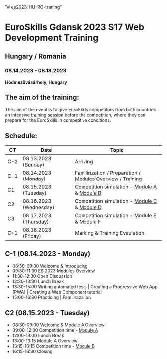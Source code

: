"# es2023-HU-RO-traning" 

# EuroSkills Gdansk 2023 S17 Web Development Training
## Hungary / Romania

### 08.14.2023 - 08.18.2023
#### Hódmezővásárhely, Hungary

## The aim of the training:
The aim of the event is to give EuroSkills competitors from both countries an intensive training session before the competition, where they can prepare for the  EuroSkills in competitive conditions.

## Schedule:


| CT | Date | Topic | 
| -------- | -------- | -------- | 
| C-2 | 08.13.2023 (Sunday)     | Arriving     | 
| C-1 | 08.14.2023 (Monday)     | Familirization / Preparation / [Modules Overview](https://github.com/es2023-s17-hu-prep/es2023-HU-RO-traning/blob/main/module-overviews.md) / Training | 
| C1 | 08.15.2023 (Tuesday)     | Competition simulation - [Module A](https://github.com/es2023-s17-hu-prep/es2023-HU-RO-traning/blob/main/module-A.md) & [Module B](https://github.com/es2023-s17-hu-prep/es2023-HU-RO-traning/blob/main/module-B.md) | 
| C2 | 08.16.2023 (Wednesday)     | Competition simulation - [Module C](https://github.com/es2023-s17-hu-prep/es2023-HU-RO-traning/blob/main/module-C.md) & [Module D]((https://github.com/es2023-s17-hu-prep/es2023-HU-RO-traning/blob/main/module-D.md)) | 
| C3 | 08.17.2023 (Thursday)     | Competition simulation - Module E & Module F | 
| C+1 | 08.18.2023 (Friday)     | Marking & Training Evaulation | 

## C-1 (08.14.2023 - Monday)

* 08:30-09:30 Welcome & Introducing
* 09:30-11:30 ES 2023 Modules Overview
* 11:30-12:30 Open Discussion
* 12:30-13:30 Lunch Break
* 13:30-15:00 Writing automated tests | Creating a Progressive Web App (PWA) | Creating a Web Component tutorial
* 15:00-16:30 Practicing | Familirazation

## C2 (08.15.2023 - Tuesday)

* 08:30-09:00 Welcome & Module A Overview
* 09:00-12:00 Competition time - [Module A](https://github.com/es2023-s17-hu-prep/es2023-HU-RO-traning/blob/main/module-A.md)
* 12:00-13:00 Lunch Break
* 13:00-13:15 Module A Overview
* 13:15-16:15 Competition time - [Module B](https://github.com/es2023-s17-hu-prep/es2023-HU-RO-traning/blob/main/module-B.md)
* 16:15-16:30 Closing